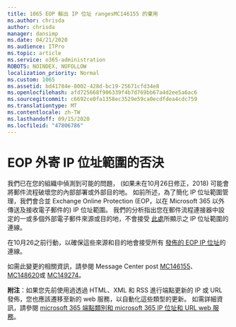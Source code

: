 ```yaml
---
title: 1065 EOP 輸出 IP 位址 rangesMC146155 的棄用
ms.author: chrisda
author: chrisda
manager: dansimp
ms.date: 04/21/2020
ms.audience: ITPro
ms.topic: article
ms.service: o365-administration
ROBOTS: NOINDEX, NOFOLLOW
localization_priority: Normal
ms.custom: 1065
ms.assetid: bd41784e-8002-428d-bc19-25671cfd34e8
ms.openlocfilehash: afd725668f906339f4b7d769bb67a4d2ee5a6ac6
ms.sourcegitcommit: c6692ce0fa1358ec3529e59ca0ecdfdea4cdc759
ms.translationtype: MT
ms.contentlocale: zh-TW
ms.lasthandoff: 09/15/2020
ms.locfileid: "47806786"
---
```

# <a name="deprecation-of-eop-outbound-ip-address-ranges"></a>EOP 外寄 IP 位址範圍的否決

我們已在您的組織中偵測到可能的問題， (如果未在10月26日修正，2018) 可能會將郵件流程破壞您的內部部署或外部目的地。 如前所述，為了簡化 IP 位址範圍管理，我們會合並 Exchange Online Protection (EOP，以在 Microsoft 365 以外傳送及接收電子郵件的) IP 位址範圍。 我們的分析指出您在郵件流程連接器中設定的一或多個外部電子郵件來源或目的地，不會接受 [此處](https://docs.microsoft.com/office365/SecurityCompliance/eop/exchange-online-protection-ip-addresses)所顯示之 IP 位址範圍的連線。

在10月26之前行動，以確保這些來源和目的地會接受所有 [發佈的 EOP IP 位址](https://docs.microsoft.com/office365/SecurityCompliance/eop/exchange-online-protection-ip-addresses)的連線。

如需此變更的相關資訊，請參閱 Message Center post [MC146155](https://portal.office.com/AdminPortal/home?switchtomodern=true#/MessageCenter?id=MC146155)、 [MC148620](https://portal.office.com/AdminPortal/home?switchtomodern=true#/MessageCenter?id=MC148620)或 [MC149274](https://portal.office.com/AdminPortal/home?switchtomodern=true#/MessageCenter?id=MC149274)。

**附注**：如果您先前使用過透過 HTML、XML 和 RSS 進行端點更新的 IP 或 URL 發佈，您也應該遷移至新的 web 服務，以自動化這些類型的更新。 如需詳細資訊，請參閱 [microsoft 365 端點類別和 microsoft 365 IP 位址和 URL web 服務](https://techcommunity.microsoft.com/t5/Office-365-Blog/Announcing-Office-365-endpoint-categories-and-Office-365-IP/ba-p/177638)。
